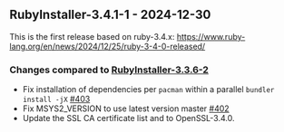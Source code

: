 ## RubyInstaller-3.4.1-1 - 2024-12-30

This is the first release based on ruby-3.4.x: https://www.ruby-lang.org/en/news/2024/12/25/ruby-3-4-0-released/

### Changes compared to [RubyInstaller-3.3.6-2](CHANGELOG-3.2.md#rubyinstaller-326-1---2024-10-31)

- Fix installation of dependencies per `pacman` within a parallel `bundler install -jX` [#403](https://github.com/oneclick/rubyinstaller2/issues/403)
- Fix MSYS2_VERSION to use latest version master [#402](https://github.com/oneclick/rubyinstaller2/issues/402)
- Update the SSL CA certificate list and to OpenSSL-3.4.0.
